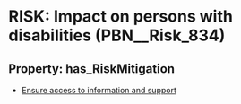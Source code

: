 # RISK: __Impact on persons with disabilities__ (PBN__Risk_834)

## Property: has_RiskMitigation

* [Ensure access to information and support](PBN__RiskMitigation_1141)

